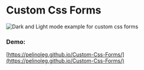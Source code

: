 # Custom Css Forms

![Dark and Light mode example for custom css forms](https://pelinoleg.github.io/Custom-Css-Forms/custom_forms_demo.jpg)

### Demo:

[https://pelinoleg.github.io/Custom-Css-Forms/](https://pelinoleg.github.io/Custom-Css-Forms/)
